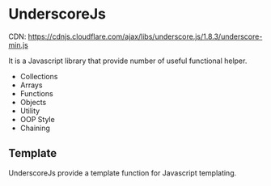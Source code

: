 # UnderscoreJs

CDN: https://cdnjs.cloudflare.com/ajax/libs/underscore.js/1.8.3/underscore-min.js

It is a Javascript library that provide number of useful functional helper.

* Collections
* Arrays
* Functions 
* Objects
* Utility
* OOP Style
* Chaining

## Template 
UnderscoreJs provide a template function for Javascript templating.
